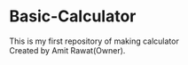 # Basic-Calculator
This is my first repository of making calculator
<br>
Created by Amit Rawat(Owner).
